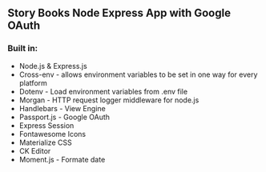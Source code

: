 <h2>Story Books Node Express App with Google OAuth </h2>

<h3>Built in:</h3>
<ul>
<li>Node.js & Express.js</li>
<li>Cross-env - allows environment variables to be set in one way for every platform </li>
<li>Dotenv - Load environment variables from .env file</li>
<li>Morgan - HTTP request logger middleware for node.js</li>
<li>Handlebars - View Engine</>
<li>Passport.js - Google OAuth </li>
<li>Express Session</li>
<li>Fontawesome Icons</li>
<li>Materialize CSS</li>
<li>CK Editor</li>
<li>Moment.js - Formate date</li>

</ul>
